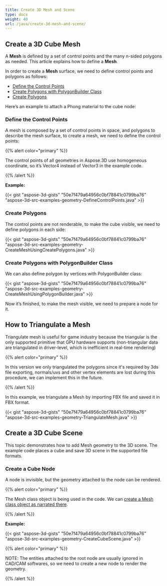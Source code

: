 ```yaml
---
title: Create 3D Mesh and Scene
type: docs
weight: 40
url: /java/create-3d-mesh-and-scene/
---
```


## **Create a 3D Cube Mesh**
A **Mesh** is defined by a set of control points and the many n-sided polygons as needed. This article explains how to define a **Mesh**.

In order to create a **Mesh** surface, we need to define control points and polygons as follows:

- [Define the Control Points](/3d/java/create-3d-mesh-and-scene-html/)
- [Create Polygons with PolygonBuilder Class](/3d/java/create-3d-mesh-and-scene-html/)
- [Create Polygons](/3d/java/create-3d-mesh-and-scene-html/)

Here’s an example to attach a Phong material to the cube node:
### **Define the Control Points**
A mesh is composed by a set of control points in space, and polygons to describe the mesh surface, to create a mesh, we need to define the control points:

{{% alert color="primary" %}} 

The control points of all geometries in Aspose.3D use homogeneous coordinate, so it’s Vector4 instead of Vector3 in the example code.

{{% /alert %}} 

**Example:**

{{< gist "aspose-3d-gists" "50e7f479a64956c0bf78841c0799ba76" "aspose-3d-src-examples-geometry-DefineControlPoints.java" >}}



### **Create Polygons**
The control points are not renderable, to make the cube visible, we need to define polygons in each side:

{{< gist "aspose-3d-gists" "50e7f479a64956c0bf78841c0799ba76" "aspose-3d-src-examples-geometry-CreateMeshUsingCreatePolygons.java" >}}



### **Create Polygons with PolygonBuilder Class**
We can also define polygon by vertices with PolygonBuilder class:

{{< gist "aspose-3d-gists" "50e7f479a64956c0bf78841c0799ba76" "aspose-3d-src-examples-geometry-CreateMeshUsingPolygonBuilder.java" >}}

Now it’s finished, to make the mesh visible, we need to prepare a node for it.
## **How to Triangulate a Mesh**
Triangulate mesh is useful for game industry because the triangular is the only supported primitive that GPU hardware supports (non-triangular data are triangulated in driver-level, which is inefficient in real-time rendering)

{{% alert color="primary" %}} 

In this version we only triangulated the polygons since it's required by 3ds file exporting, normals/uvs and other vertex elements are lost during this procedure, we can implement this in the future.

{{% /alert %}} 

In this example, we triangulate a Mesh by importing FBX file and saved it in FBX format.

{{< gist "aspose-3d-gists" "50e7f479a64956c0bf78841c0799ba76" "aspose-3d-src-examples-geometry-TriangulateMesh.java" >}}
## **Create a 3D Cube Scene**
This topic demonstrates how to add Mesh geometry to the 3D scene. The example code places a cube and save 3D scene in the supported file formats.
### **Create a Cube Node**
A node is invisible, but the geometry attached to the node can be rendered.

{{% alert color="primary" %}} 

The Mesh class object is being used in the code. We can [create a Mesh class object as narrated there](https://docs.dynabic.com/display/3djava/Create+3D+Mesh+and+Scene#Create3DMeshandScene-Createa3DCubeMesh).

{{% /alert %}} 

**Example:**

{{< gist "aspose-3d-gists" "50e7f479a64956c0bf78841c0799ba76" "aspose-3d-src-examples-geometry-CreateCubeScene.java" >}}

{{% alert color="primary" %}} 

NOTE: The entities attached to the root node are usually ignored in CAD/CAM softwares, so we need to create a new node to render the geometry.

{{% /alert %}}
